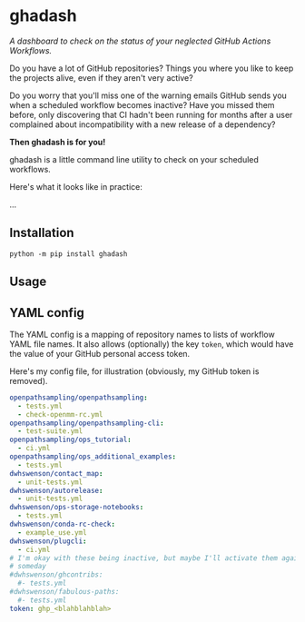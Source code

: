 # ghadash

*A dashboard to check on the status of your neglected GitHub Actions
Workflows.*

Do you have a lot of GitHub repositories? Things you where you like to keep the
projects alive, even if they aren't very active?

Do you worry that you'll miss one of the warning emails GitHub sends you when a
scheduled workflow becomes inactive? Have you missed them before, only
discovering that CI hadn't been running for months after a user complained
about incompatibility with a new release of a dependency?

**Then ghadash is for you!**

ghadash is a little command line utility to check on your scheduled workflows.

Here's what it looks like in practice:

...

## Installation

```
python -m pip install ghadash
```

## Usage


## YAML config

The YAML config is a mapping of repository names to lists of workflow YAML file
names. It also allows (optionally) the key `token`, which would have the value
of your GitHub personal access token.

Here's my config file, for illustration (obviously, my GitHub token is removed).

```yaml
openpathsampling/openpathsampling:
  - tests.yml
  - check-openmm-rc.yml
openpathsampling/openpathsampling-cli:
  - test-suite.yml
openpathsampling/ops_tutorial:
  - ci.yml
openpathsampling/ops_additional_examples:
  - tests.yml
dwhswenson/contact_map:
  - unit-tests.yml
dwhswenson/autorelease:
  - unit-tests.yml
dwhswenson/ops-storage-notebooks:
  - tests.yml
dwhswenson/conda-rc-check:
  - example_use.yml
dwhswenson/plugcli:
  - ci.yml
# I'm okay with these being inactive, but maybe I'll activate them again
# someday
#dwhswenson/ghcontribs:
  #- tests.yml
#dwhswenson/fabulous-paths:
  #- tests.yml
token: ghp_<blahblahblah>
```
